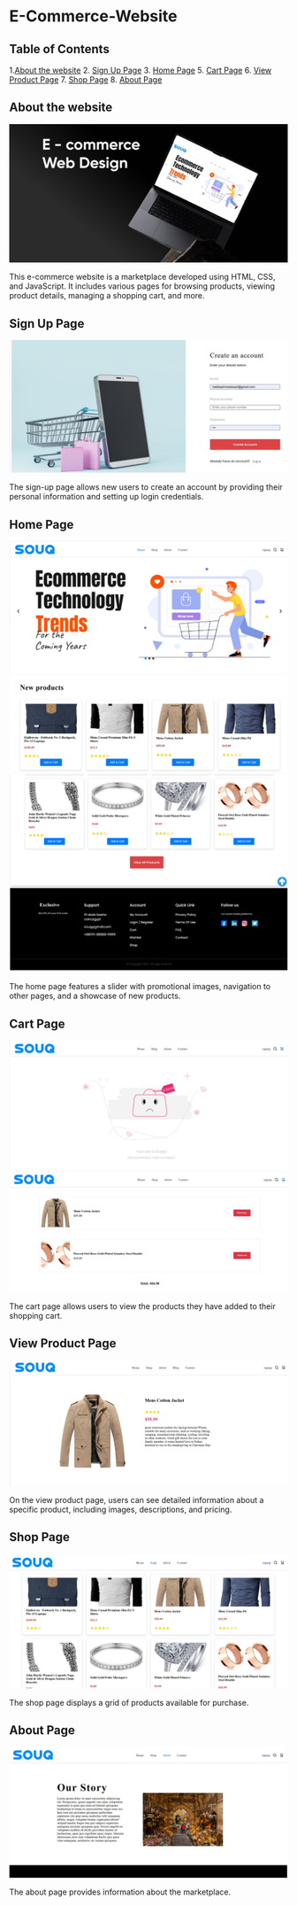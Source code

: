 # E-Commerce-Website

## Table of Contents
1.[About the website](#about-the-website)
2. [Sign Up Page](#sign-up-page)
3. [Home Page](#home-page)
5. [Cart Page](#cart-page)
6. [View Product Page](#view-product-page)
7. [Shop Page](#shop-page)
8. [About Page](#about-page)


## About the website
![Marketplace](img/market.jpg)

This e-commerce website is a marketplace developed using HTML, CSS, and JavaScript. It includes various pages for browsing products, viewing product details, managing a shopping cart, and more.

## Sign Up Page
![Sign Up Page](img/signup.jpg)

The sign-up page allows new users to create an account by providing their personal information and setting up login credentials.

## Home Page
![Home Page](img/home.jpg)
![Home Page](img/home1.jpg)
![Home Page](img/home3.jpg)
![Home Page](img/home4.jpg)

The home page features a slider with promotional images, navigation to other pages, and a showcase of new products.

## Cart Page
![Cart Page](img/cart2.jpg)
![Cart Page](img/cart.jpg)

The cart page allows users to view the products they have added to their shopping cart.

## View Product Page
![View Product Page](img/product.jpg)

On the view product page, users can see detailed information about a specific product, including images, descriptions, and pricing.

## Shop Page
![Shop Page](img/shop.jpg)

The shop page displays a grid of products available for purchase. 

## About Page
![About Page](img/about.jpg)

The about page provides information about the marketplace.

